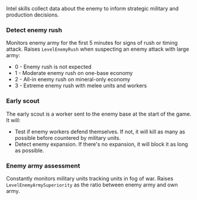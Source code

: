 Intel skills collect data about the enemy to inform strategic military and production decisions.

### Detect enemy rush

Monitors enemy army for the first 5 minutes for signs of rush or timing attack.
Raises `LevelEnemyRush` when suspecting an enemy attack with large army:
* 0 - Enemy rush is not expected
* 1 - Moderate enemy rush on one-base economy
* 2 - All-in enemy rush on mineral-only economy
* 3 - Extreme enemy rush with melee units and workers

### Early scout

The early scout is a worker sent to the enemy base at the start of the game.
It will:
* Test if enemy workers defend themselves. If not, it will kill as many as possible before countered by military units.
* Detect enemy expansion. If there's no expansion, it will block it as long as possible.

### Enemy army assessment

Constantly monitors military units tracking units in fog of war.
Raises `LevelEnemyArmySuperiority` as the ratio between enemy army and own army.
